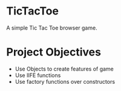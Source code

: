 # TicTacToe
A simple Tic Tac Toe browser game.

# Project Objectives 
- Use Objects to create features of game
- Use IIFE functions
- Use factory functions over constructors 

